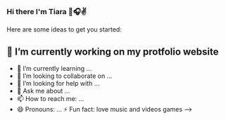 ### Hi there I'm Tiara 🚀🎧✌


Here are some ideas to get you started:

## 🔭 I’m currently working on my protfolio website
- 🌱 I’m currently learning ...
- 👯 I’m looking to collaborate on ...
- 🤔 I’m looking for help with ...
- 💬 Ask me about ...
- 📫 How to reach me: ...
- 😄 Pronouns: ...
⚡ Fun fact: love music and videos games 
-->
